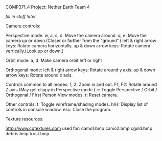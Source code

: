 COMP371_4 Project: Nether Earth
Team 4

*fill in stuff later*


Camera controls:

Perspective mode:
w, a, s, d: Move the camera around.
q, e: Move the camera up or down.(Closer or farther from the "ground".)
left & right arrow keys: Rotate camera horizontally.
up & down arrow keys: Rotate camera vertically.(Look up or down.)

Orbit mode:
a, d: Make camera orbit left or right

Orthogonal mode:
left & right arrow keys: Rotate around y axis.
up & down arrow keys: Rotate around x axis.

Controls common to all modes:
1, 2: Zoom in and out.
F1, F2: Rotate around Z axis.(May get clippy in Perspective mode.)
c: Toggle Perspective / Orbit / Orthogonal / First Person View modes.
r: Reset camera.

Other controls:
t: Toggle wireframe/shading modes.
h/H: Display list of controls in console window.
esc: Close the program.


Texture resources:

http://www.cgtextures.com used for:
camo1.bmp
camo2.bmp
cgold.bmp
debris.bmp
trust.bmp